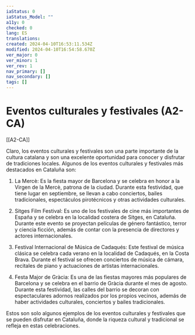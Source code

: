 ```yaml
---
iaStatus: 0
iaStatus_Model: ""
a11y: 0
checked: 0
lang: ES
translations: 
created: 2024-04-10T16:53:11.534Z
modified: 2024-04-10T16:54:58.670Z
ver_major: 0
ver_minor: 1
ver_rev: 1
nav_primary: []
nav_secondary: []
tags: []
---
```

# Eventos culturales y festivales (A2-CA)

[[A2-CA]]

Claro, los eventos culturales y festivales son una parte importante de la cultura catalana y son una excelente oportunidad para conocer y disfrutar de tradiciones locales. Algunos de los eventos culturales y festivales más destacados en Cataluña son:

1. La Mercè: Es la fiesta mayor de Barcelona y se celebra en honor a la Virgen de la Mercè, patrona de la ciudad. Durante esta festividad, que tiene lugar en septiembre, se llevan a cabo conciertos, bailes tradicionales, espectáculos pirotécnicos y otras actividades culturales.

2. Sitges Film Festival: Es uno de los festivales de cine más importantes de España y se celebra en la localidad costera de Sitges, en Cataluña. Durante este evento se proyectan películas de género fantástico, terror y ciencia ficción, además de contar con la presencia de directores y actores internacionales.

3. Festival Internacional de Música de Cadaqués: Este festival de música clásica se celebra cada verano en la localidad de Cadaqués, en la Costa Brava. Durante el festival se ofrecen conciertos de música de cámara, recitales de piano y actuaciones de artistas internacionales.

4. Festa Major de Gràcia: Es una de las fiestas mayores más populares de Barcelona y se celebra en el barrio de Gràcia durante el mes de agosto. Durante esta festividad, las calles del barrio se decoran con espectaculares adornos realizados por los propios vecinos, además de haber actividades culturales, conciertos y bailes tradicionales.

Estos son solo algunos ejemplos de los eventos culturales y festivales que se pueden disfrutar en Cataluña, donde la riqueza cultural y tradicional se refleja en estas celebraciones.
